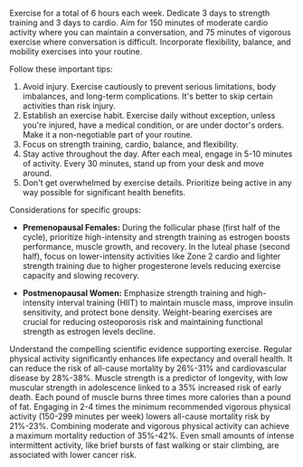 Exercise for a total of 6 hours each week. Dedicate 3 days to strength training and 3 days to cardio. Aim for 150 minutes of moderate cardio activity where you can maintain a conversation, and 75 minutes of vigorous exercise where conversation is difficult. Incorporate flexibility, balance, and mobility exercises into your routine.

Follow these important tips:

1. Avoid injury. Exercise cautiously to prevent serious limitations, body imbalances, and long-term complications. It's better to skip certain activities than risk injury.
2. Establish an exercise habit. Exercise daily without exception, unless you're injured, have a medical condition, or are under doctor's orders. Make it a non-negotiable part of your routine.
3. Focus on strength training, cardio, balance, and flexibility.
4. Stay active throughout the day. After each meal, engage in 5-10 minutes of activity. Every 30 minutes, stand up from your desk and move around.
5. Don't get overwhelmed by exercise details. Prioritize being active in any way possible for significant health benefits.

Considerations for specific groups:

- **Premenopausal Females:** During the follicular phase (first half of the cycle), prioritize high-intensity and strength training as estrogen boosts performance, muscle growth, and recovery. In the luteal phase (second half), focus on lower-intensity activities like Zone 2 cardio and lighter strength training due to higher progesterone levels reducing exercise capacity and slowing recovery.
  
- **Postmenopausal Women:** Emphasize strength training and high-intensity interval training (HIIT) to maintain muscle mass, improve insulin sensitivity, and protect bone density. Weight-bearing exercises are crucial for reducing osteoporosis risk and maintaining functional strength as estrogen levels decline.

Understand the compelling scientific evidence supporting exercise. Regular physical activity significantly enhances life expectancy and overall health. It can reduce the risk of all-cause mortality by 26%-31% and cardiovascular disease by 28%-38%. Muscle strength is a predictor of longevity, with low muscular strength in adolescence linked to a 35% increased risk of early death. Each pound of muscle burns three times more calories than a pound of fat. Engaging in 2-4 times the minimum recommended vigorous physical activity (150-299 minutes per week) lowers all-cause mortality risk by 21%-23%. Combining moderate and vigorous physical activity can achieve a maximum mortality reduction of 35%-42%. Even small amounts of intense intermittent activity, like brief bursts of fast walking or stair climbing, are associated with lower cancer risk.